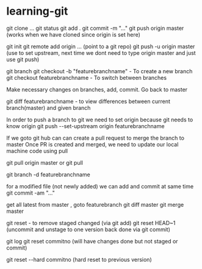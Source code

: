 # learning-git

git clone ...
git status
git add .
git commit -m "..."
git push origin master (works when we have cloned since origin is set here)

git init
git remote add origin ... (point to a git repo)
git push -u origin master (use to set upstream, next time we dont need to type 
origin master and just use git push)

git branch
git checkout -b "featurebranchname" - To create a new branch
git checkout featurebranchname - To switch between branches

Make necessary changes on branches, add, commit. 
Go back to master

git diff featurebranchname - to view differences between current branch(master) and given branch

In order to push a branch to git we need to set origin because git needs to know origin
git push --set-upstream origin featurebranchname

If we goto git hub can can create a pull request to merge the branch to master
Once PR is created and merged, we need to update our local machine code using pull

git pull origin master or git pull

git branch -d featurebranchname

for a modified file (not newly added) we can add and commit at same time
git commit -am "..."

get all latest from master , goto featurebranch
git diff master
git merge master

git reset - to remove staged changed (via git add)
git reset HEAD~1 (uncommit and unstage to one version back done via git commit)

git log
git reset commitno (will have changes done but not staged or commit)

git reset --hard commitno (hard reset to previous version)
